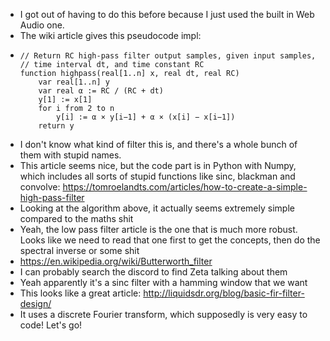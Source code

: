 - I got out of having to do this before because I just used the built in Web Audio one.
- The wiki article gives this pseudocode impl:
- ```
  // Return RC high-pass filter output samples, given input samples,
  // time interval dt, and time constant RC
  function highpass(real[1..n] x, real dt, real RC)
      var real[1..n] y
      var real α := RC / (RC + dt)
      y[1] := x[1]
      for i from 2 to n
          y[i] := α × y[i−1] + α × (x[i] − x[i−1])
      return y
  ```
- I don't know what kind of filter this is, and there's a whole bunch of them with stupid names.
- This article seems nice, but the code part is in Python with Numpy, which includes all sorts of stupid functions like sinc, blackman and convolve: https://tomroelandts.com/articles/how-to-create-a-simple-high-pass-filter
- Looking at the algorithm above, it actually seems extremely simple compared to the maths shit
- Yeah, the low pass filter article is the one that is much more robust. Looks like we need to read that one first to get the concepts, then do the spectral inverse or some shit
- https://en.wikipedia.org/wiki/Butterworth_filter
- I can probably search the discord to find Zeta talking about them
- Yeah apparently it's a sinc filter with a hamming window that we want
- This looks like a great article: http://liquidsdr.org/blog/basic-fir-filter-design/
- It uses a discrete Fourier transform, which supposedly is very easy to code! Let's go!